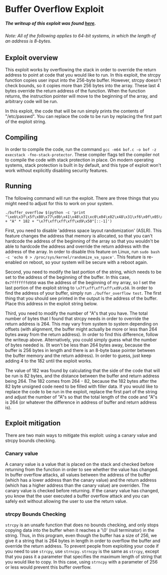 
# Buffer Overflow Exploit

##### The writeup of this exploit was found [here](https://www.exploit-db.com/docs/33698.pdf).

###### Note: All of the following applies to 64-bit systems, in which the length of an address is 8-bytes.

## Exploit overview

This exploit works by overflowing the stack in order to override the return address to point at code that you would like to run. In this exploit, the strcpy function copies user input into the 256-byte buffer. However, strcpy doesn't check bounds, so it copies more than 256 bytes into the array. These last 4 bytes override the return address of the function. When the function returns, the instruction pointer will move to the beginning of the array, and arbitrary code will be run.

In this exploit, the code that will be run simply prints the contents of "/etc/passwd". You can replace the code to be run by replacing the first part of the exploit string.

## Compiling

In order to compile the code, run the command `gcc -m64 bof.c -o bof -z execstack -fno-stack-protector`. These compiler flags tell the compiler not to compile the code with stack protection in place. On modern operating systems, stack protection is built in by default, and this type of exploit won't work without explicitly disabling security features.

## Running

The following command will run the exploit. There are three things that you might need to adjust for this to work on your system.

```
./buffer_overflow $(python -c 'print "\xeb\x3f\x5f\x80\x77\x0b\x41\x48\x31\xc0\x04\x02\x48\x31\xf6\x0f\x05\x66\x81\xec\xff\x0f\x48\x8d\x34\x24\x48\x89\xc7\x48\x31\xd2\x66\xba\xff\x0f\x48\x31\xc0\x0f\x05\x48\x31\xff\x40\x80\xc7\x01\x48\x89\xc2\x48\x31\xc0\x04\x01\x0f\x05\x48\x31\xc0\x04\x3c\x0f\x05\xe8\xbc\xff\xff\xff\x2f\x65\x74\x63\x2f\x70\x61\x73\x73\x77\x64\x41" + "A" * 182 + "\x7f\xff\xff\xff\xd9\x50"[::-1]')
```

First, you need to disable 'address space layout randomization' (ASLR). This feature changes the address that memory is allocated, so that you can't hardcode the address of the beginning of the array so that you wouldn't be able to hardcode the address and override the return address with the address of the array. In order to disable this feature on Linux, run `sudo bash -c 'echo 0 > /proc/sys/kernel/randomize_va_space'`. This feature is re-enabled on reboot, so your system will be secure with a reboot again.

Second, you need to modify the last portion of the string, which needs to be set to the address of the beginning of the buffer. In this case, `0x7fffffffd950` was the address of the beginning of my array, so I set the last portion of the exploit string to `\x7f\xff\xff\xff\xd9\x50`. In order to find the address of your buffer, simply run `./buffer_overflow test`. The first thing that you should see printed in the output is the address of the buffer. Place this address in the exploit string below.

Third, you need to modify the number of "A"s that you have. The total number of bytes that I found that strcpy needs in order to override the return address is 264. This may vary from system to system depending on offsets (with alignment, the buffer might actually be more or less than 264 bytes away from the return address). In order to find this difference, follow the writeup above. Alternatively, you could simply guess what the number of bytes needed is. (It won't be less than 264 bytes away, because the buffer is 256 bytes in length and there is an 8-byte base pointer between the buffer memory and the return address). In order to guess, just keep adding 4 to the 182 until the exploit works. 

The value of 182 was found by calculating that the side of the code that will be run is 82 bytes, and the distance between the buffer and return address being 264. The 182 comes from 264 - 82, because the 182 bytes after the 82 byte unsigned code need to be filled with filler data. If you would like to replace the code to be run in the exploit, replace the first part of the string and adjust the number of "A"s so that the total length of the code and "A"s is 264 (or whatever the difference in address of buffer and return address is).

## Exploit mitigation

There are two main ways to mitigate this exploit: using a canary value and strcpy bounds checking.

### Canary value

A canary value is a value that is placed on the stack and checked before returning from the function in order to see whether the value has changed. In buffer overflow attacks, all values between the address of the buffer (which has a lower address than the canary value) and the return address (which has a higher address than the canary value) are overriden. The canary value is checked before returning. If the canary value has changed, you know that the user executed a buffer overflow attack and you can safely exit without allowing the user to use the return value.

### strcpy Bounds Checking

`strcpy` is an unsafe function that does no bounds checking, and only stops copying data into the buffer when it reaches a '\0' (null terminator) in the string. Thus, in this program, even though the buffer has a size of 256, we give it a string that is 264 bytes in length in order to overflow the buffer and override the return address. To prevent people from exploiting your code if you need to use `strcpy`, use `strncpy`. `strncpy` is the same as `strcpy`, except that you pass it a parameter that specifies the maximum length of string that you would like to copy. In this case, using `strncpy` with a parameter of 256 or less would prevent this buffer overflow.


